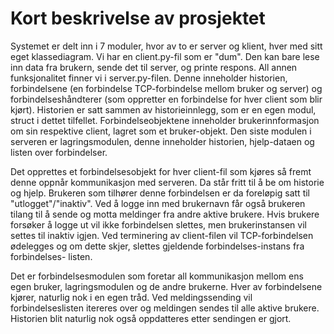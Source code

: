 # Kort beskrivelse av prosjektet

Systemet er delt inn i 7 moduler, hvor av to er server og klient, hver med sitt eget klassediagram. Vi har en client.py-fil som er "dum". Den kan bare lese inn data fra brukern, sende det til server, og printe respons. All annen funksjonalitet finner vi i server.py-filen. Denne inneholder historien, forbindelsene (en forbindelse TCP-forbindelse mellom bruker og server) og forbindelseshåndterer (som oppretter en forbindelse for hver client som blir kjørt). Historien er satt sammen av historieinnlegg, som er en egen modul, struct i dettet tilfellet. Forbindelseobjektene inneholder brukerinnformasjon om sin respektive client, lagret som et bruker-objekt. Den siste modulen i serveren er lagringsmodulen, denne inneholder historien, hjelp-dataen og listen over forbindelser.

Det opprettes et forbindelsesobjekt for hver client-fil som kjøres så fremt denne oppnår kommunikasjon med serveren. Da står 
fritt til å be om historie og hjelp. Brukeren som tilhører denne forbindelsen er da foreløpig satt til "utlogget"/"inaktiv". 
Ved å logge inn med brukernavn får også brukeren tilang til å sende og motta meldinger fra andre aktive brukere. Hvis 
brukere forsøker å logge ut vil ikke forbindelsen slettes, men brukerinstansen vil settes til inaktiv igjen. Ved terminering
av client-filen vil TCP-forbindelsen ødelegges og om dette skjer, slettes gjeldende forbindelses-instans fra forbindelses-
listen.

Det er forbindelsesmodulen som foretar all kommunikasjon mellom ens egen bruker, lagringsmodulen og de andre brukerne. Hver 
av forbindelsene kjører, naturlig nok i en egen tråd. Ved meldingssending vil forbindelseslisten itereres over og meldingen 
sendes til alle aktive brukere. Historien blit naturlig nok også oppdatteres etter sendingen er gjort. 


